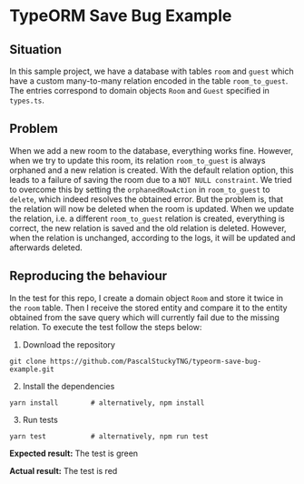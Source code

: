 # TypeORM Save Bug Example
## Situation
In this sample project, we have a database with tables `room` and `guest` which have a custom many-to-many relation encoded in the table `room_to_guest`. The entries correspond to domain objects `Room` and `Guest` specified in `types.ts`.
## Problem
When we add a new room to the database, everything works fine. However, when we try to update this room, its relation `room_to_guest` is always orphaned and a new relation is created. With the default relation option, this leads to a failure of saving the room due to a `NOT NULL constraint`. We tried to overcome this by setting the `orphanedRowAction` in `room_to_guest` to `delete`, which indeed resolves the obtained error. But the problem is, that the relation will now be deleted when the room is updated. When we update the relation, i.e. a different `room_to_guest` relation is created, everything is correct, the new relation is saved and the old relation is deleted. However, when the relation is unchanged, according to the logs, it will be updated and afterwards deleted.
## Reproducing the behaviour
In the test for this repo, I create a domain object `Room` and store it twice in the `room` table. Then I receive the stored entity and compare it to the entity obtained from the save query which will currently fail due to the missing relation. To execute the test follow the steps below:
1. Download the repository
```shell
git clone https://github.com/PascalStuckyTNG/typeorm-save-bug-example.git
```
2. Install the dependencies
```shell
yarn install        # alternatively, npm install
```
3. Run tests
```shell
yarn test           # alternatively, npm run test
```
**Expected result:** The test is green

**Actual result:** The test is red